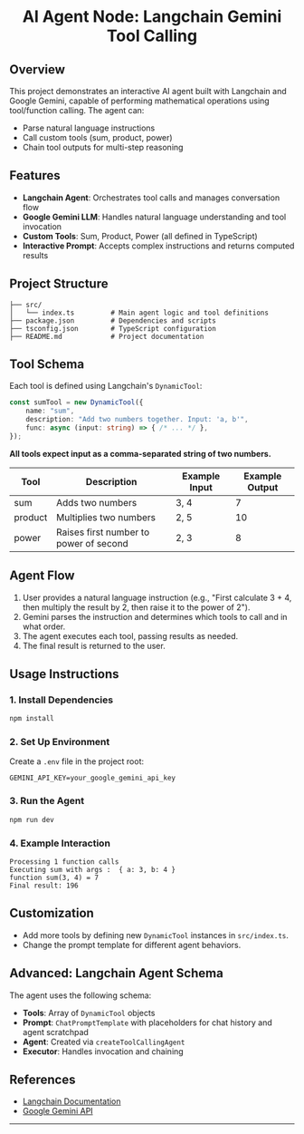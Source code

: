 <h1 align="center">AI Agent Node: Langchain Gemini Tool Calling</h1>

## Overview

This project demonstrates an interactive AI agent built with Langchain and Google Gemini, capable of performing mathematical operations using tool/function calling. The agent can:

- Parse natural language instructions
- Call custom tools (sum, product, power)
- Chain tool outputs for multi-step reasoning

## Features

- **Langchain Agent**: Orchestrates tool calls and manages conversation flow
- **Google Gemini LLM**: Handles natural language understanding and tool invocation
- **Custom Tools**: Sum, Product, Power (all defined in TypeScript)
- **Interactive Prompt**: Accepts complex instructions and returns computed results

## Project Structure

```
├── src/
│   └── index.ts         # Main agent logic and tool definitions
├── package.json         # Dependencies and scripts
├── tsconfig.json        # TypeScript configuration
├── README.md            # Project documentation
```

## Tool Schema

Each tool is defined using Langchain's `DynamicTool`:

```typescript
const sumTool = new DynamicTool({
	name: "sum",
	description: "Add two numbers together. Input: 'a, b'",
	func: async (input: string) => { /* ... */ },
});
```

**All tools expect input as a comma-separated string of two numbers.**

| Tool    | Description                                 | Example Input | Example Output |
|---------|---------------------------------------------|--------------|---------------|
| sum     | Adds two numbers                            | 3, 4         | 7             |
| product | Multiplies two numbers                      | 2, 5         | 10            |
| power   | Raises first number to power of second      | 2, 3         | 8             |

## Agent Flow

1. User provides a natural language instruction (e.g., "First calculate 3 + 4, then multiply the result by 2, then raise it to the power of 2").
2. Gemini parses the instruction and determines which tools to call and in what order.
3. The agent executes each tool, passing results as needed.
4. The final result is returned to the user.

## Usage Instructions

### 1. Install Dependencies

```bash
npm install
```

### 2. Set Up Environment

Create a `.env` file in the project root:

```
GEMINI_API_KEY=your_google_gemini_api_key
```

### 3. Run the Agent

```bash
npm run dev
```

### 4. Example Interaction

```
Processing 1 function calls
Executing sum with args :  { a: 3, b: 4 }
function sum(3, 4) = 7
Final result: 196
```

## Customization

- Add more tools by defining new `DynamicTool` instances in `src/index.ts`.
- Change the prompt template for different agent behaviors.

## Advanced: Langchain Agent Schema

The agent uses the following schema:

- **Tools**: Array of `DynamicTool` objects
- **Prompt**: `ChatPromptTemplate` with placeholders for chat history and agent scratchpad
- **Agent**: Created via `createToolCallingAgent`
- **Executor**: Handles invocation and chaining

## References

- [Langchain Documentation](https://js.langchain.com/docs/)
- [Google Gemini API](https://ai.google.dev/)

---
